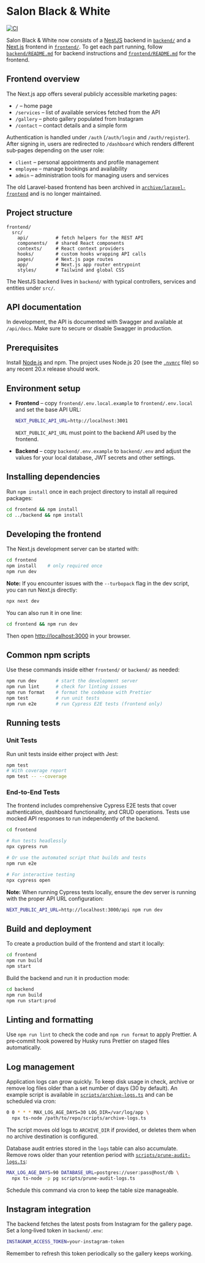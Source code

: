 # Salon Black & White

[![CI](https://github.com/gniewkob/salonbw/actions/workflows/test.yml/badge.svg?branch=main)](https://github.com/gniewkob/salonbw/actions/workflows/test.yml)

Salon Black & White now consists of a
[NestJS](https://nestjs.com) backend in [`backend/`](backend/) and a
[Next.js](https://nextjs.org) frontend in [`frontend/`](frontend/).
To get each part running, follow
[`backend/README.md`](backend/README.md) for backend instructions and
[`frontend/README.md`](frontend/README.md) for the frontend.

## Frontend overview

The Next.js app offers several publicly accessible marketing pages:

- `/` – home page
- `/services` – list of available services fetched from the API
- `/gallery` – photo gallery populated from Instagram
- `/contact` – contact details and a simple form

Authentication is handled under `/auth` (`/auth/login` and `/auth/register`).
After signing in, users are redirected to `/dashboard` which renders different
sub‑pages depending on the user role:

- `client` – personal appointments and profile management
- `employee` – manage bookings and availability
- `admin` – administration tools for managing users and services

The old Laravel-based frontend has been archived in
[`archive/laravel-frontend`](archive/laravel-frontend) and is no longer
maintained.

## Project structure

```
frontend/
  src/
    api/          # fetch helpers for the REST API
    components/   # shared React components
    contexts/     # React context providers
    hooks/        # custom hooks wrapping API calls
    pages/        # Next.js page routes
    app/          # Next.js app router entrypoint
    styles/       # Tailwind and global CSS
```

The NestJS backend lives in `backend/` with typical controllers,
services and entities under `src/`.

## API documentation

In development, the API is documented with Swagger and available at `/api/docs`.
Make sure to secure or disable Swagger in production.

## Prerequisites

Install [Node.js](https://nodejs.org/) and npm. The project uses Node.js 20 (see
the [`.nvmrc`](./.nvmrc) file) so any recent 20.x release should work.

## Environment setup

- **Frontend** – copy `frontend/.env.local.example` to `frontend/.env.local` and set the base API URL:

    ```bash
    NEXT_PUBLIC_API_URL=http://localhost:3001
    ```

    `NEXT_PUBLIC_API_URL` must point to the backend API used by the frontend.

- **Backend** – copy `backend/.env.example` to `backend/.env` and adjust the
  values for your local database, JWT secrets and other settings.

## Installing dependencies

Run `npm install` once in each project directory to install all required
packages:

```bash
cd frontend && npm install
cd ../backend && npm install
```

## Developing the frontend

The Next.js development server can be started with:

```bash
cd frontend
npm install    # only required once
npm run dev
```

**Note:** If you encounter issues with the `--turbopack` flag in the dev script,
you can run Next.js directly:

```bash
npx next dev
```

You can also run it in one line:

```bash
cd frontend && npm run dev
```

Then open <http://localhost:3000> in your browser.

## Common npm scripts

Use these commands inside either `frontend/` or `backend/` as needed:

```bash
npm run dev       # start the development server
npm run lint      # check for linting issues
npm run format    # format the codebase with Prettier
npm test          # run unit tests
npm run e2e       # run Cypress E2E tests (frontend only)
```

## Running tests

### Unit Tests

Run unit tests inside either project with Jest:

```bash
npm test
# With coverage report
npm test -- --coverage
```

### End-to-End Tests

The frontend includes comprehensive Cypress E2E tests that cover authentication,
dashboard functionality, and CRUD operations. Tests use mocked API responses
to run independently of the backend.

```bash
cd frontend

# Run tests headlessly
npx cypress run

# Or use the automated script that builds and tests
npm run e2e

# For interactive testing
npx cypress open
```

**Note:** When running Cypress tests locally, ensure the dev server is running
with the proper API URL configuration:

```bash
NEXT_PUBLIC_API_URL=http://localhost:3000/api npm run dev
```

## Build and deployment

To create a production build of the frontend and start it locally:

```bash
cd frontend
npm run build
npm start
```

Build the backend and run it in production mode:

```bash
cd backend
npm run build
npm run start:prod
```

## Linting and formatting

Use `npm run lint` to check the code and `npm run format` to apply Prettier. A
pre‑commit hook powered by Husky runs Prettier on staged files automatically.

## Log management

Application logs can grow quickly. To keep disk usage in check, archive or
remove log files older than a set number of days (30 by default). An example
script is available in [`scripts/archive-logs.ts`](scripts/archive-logs.ts) and
can be scheduled via cron:

```bash
0 0 * * * MAX_LOG_AGE_DAYS=30 LOG_DIR=/var/log/app \
  npx ts-node /path/to/repo/scripts/archive-logs.ts
```

The script moves old logs to `ARCHIVE_DIR` if provided, or deletes them when no
archive destination is configured.

Database audit entries stored in the `logs` table can also accumulate. Remove
rows older than your retention period with
[`scripts/prune-audit-logs.ts`](scripts/prune-audit-logs.ts):

```bash
MAX_LOG_AGE_DAYS=90 DATABASE_URL=postgres://user:pass@host/db \
  npx ts-node -p pg scripts/prune-audit-logs.ts
```

Schedule this command via cron to keep the table size manageable.

## Instagram integration

The backend fetches the latest posts from Instagram for the gallery page.
Set a long‑lived token in `backend/.env`:

```bash
INSTAGRAM_ACCESS_TOKEN=your-instagram-token
```

Remember to refresh this token periodically so the gallery keeps working.
